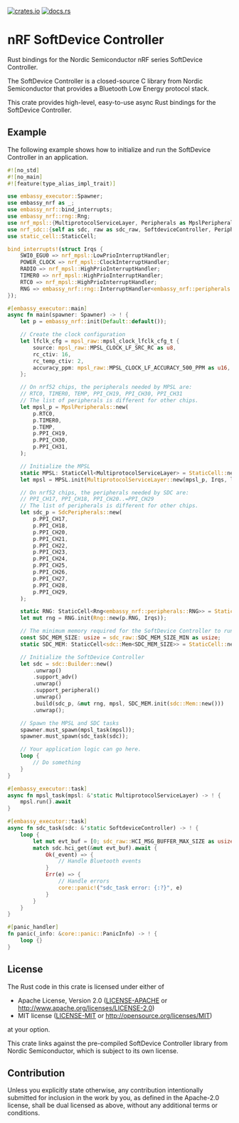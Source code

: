 [![crates.io](https://img.shields.io/crates/v/nrf-sdc.svg)](https://crates.io/crates/nrf-sdc)
[![docs.rs](https://docs.rs/nrf-sdc/badge.svg)](https://docs.rs/nrf-sdc)

# nRF SoftDevice Controller

Rust bindings for the Nordic Semiconductor nRF series SoftDevice Controller.

The SoftDevice Controller is a closed-source C library from Nordic Semiconductor that provides a Bluetooth Low Energy protocol stack.

This crate provides high-level, easy-to-use async Rust bindings for the SoftDevice Controller.

## Example

The following example shows how to initialize and run the SoftDevice Controller in an application.

```rust
#![no_std]
#![no_main]
#![feature(type_alias_impl_trait)]

use embassy_executor::Spawner;
use embassy_nrf as _;
use embassy_nrf::bind_interrupts;
use embassy_nrf::rng::Rng;
use nrf_mpsl::{MultiprotocolServiceLayer, Peripherals as MpslPeripherals, raw as mpsl_raw};
use nrf_sdc::{self as sdc, raw as sdc_raw, SoftdeviceController, Peripherals as SdcPeripherals};
use static_cell::StaticCell;

bind_interrupts!(struct Irqs {
    SWI0_EGU0 => nrf_mpsl::LowPrioInterruptHandler;
    POWER_CLOCK => nrf_mpsl::ClockInterruptHandler;
    RADIO => nrf_mpsl::HighPrioInterruptHandler;
    TIMER0 => nrf_mpsl::HighPrioInterruptHandler;
    RTC0 => nrf_mpsl::HighPrioInterruptHandler;
    RNG => embassy_nrf::rng::InterruptHandler<embassy_nrf::peripherals::RNG>;
});

#[embassy_executor::main]
async fn main(spawner: Spawner) -> ! {
    let p = embassy_nrf::init(Default::default());

    // Create the clock configuration
    let lfclk_cfg = mpsl_raw::mpsl_clock_lfclk_cfg_t {
        source: mpsl_raw::MPSL_CLOCK_LF_SRC_RC as u8,
        rc_ctiv: 16,
        rc_temp_ctiv: 2,
        accuracy_ppm: mpsl_raw::MPSL_CLOCK_LF_ACCURACY_500_PPM as u16,
    };

    // On nrf52 chips, the peripherals needed by MPSL are:
    // RTC0, TIMER0, TEMP, PPI_CH19, PPI_CH30, PPI_CH31
    // The list of peripherals is different for other chips.
    let mpsl_p = MpslPeripherals::new(
        p.RTC0,
        p.TIMER0,
        p.TEMP,
        p.PPI_CH19,
        p.PPI_CH30,
        p.PPI_CH31,
    );

    // Initialize the MPSL
    static MPSL: StaticCell<MultiprotocolServiceLayer> = StaticCell::new();
    let mpsl = MPSL.init(MultiprotocolServiceLayer::new(mpsl_p, Irqs, lfclk_cfg).unwrap());

    // On nrf52 chips, the peripherals needed by SDC are:
    // PPI_CH17, PPI_CH18, PPI_CH20..=PPI_CH29
    // The list of peripherals is different for other chips.
    let sdc_p = SdcPeripherals::new(
        p.PPI_CH17,
        p.PPI_CH18,
        p.PPI_CH20,
        p.PPI_CH21,
        p.PPI_CH22,
        p.PPI_CH23,
        p.PPI_CH24,
        p.PPI_CH25,
        p.PPI_CH26,
        p.PPI_CH27,
        p.PPI_CH28,
        p.PPI_CH29,
    );

    static RNG: StaticCell<Rng<embassy_nrf::peripherals::RNG>> = StaticCell::new();
    let mut rng = RNG.init(Rng::new(p.RNG, Irqs));

    // The minimum memory required for the SoftDevice Controller to run.
    const SDC_MEM_SIZE: usize = sdc_raw::SDC_MEM_SIZE_MIN as usize;
    static SDC_MEM: StaticCell<sdc::Mem<SDC_MEM_SIZE>> = StaticCell::new();

    // Initialize the SoftDevice Controller
    let sdc = sdc::Builder::new()
        .unwrap()
        .support_adv()
        .unwrap()
        .support_peripheral()
        .unwrap()
        .build(sdc_p, &mut rng, mpsl, SDC_MEM.init(sdc::Mem::new()))
        .unwrap();

    // Spawn the MPSL and SDC tasks
    spawner.must_spawn(mpsl_task(mpsl));
    spawner.must_spawn(sdc_task(sdc));

    // Your application logic can go here.
    loop {
        // Do something
    }
}

#[embassy_executor::task]
async fn mpsl_task(mpsl: &'static MultiprotocolServiceLayer) -> ! {
    mpsl.run().await
}

#[embassy_executor::task]
async fn sdc_task(sdc: &'static SoftdeviceController) -> ! {
    loop {
        let mut evt_buf = [0; sdc_raw::HCI_MSG_BUFFER_MAX_SIZE as usize];
        match sdc.hci_get(&mut evt_buf).await {
            Ok(_event) => {
                // Handle Bluetooth events
            }
            Err(e) => {
                // Handle errors
                core::panic!("sdc_task error: {:?}", e)
            }
        }
    }
}

#[panic_handler]
fn panic(_info: &core::panic::PanicInfo) -> ! {
    loop {}
}
```

## License

The Rust code in this crate is licensed under either of

- Apache License, Version 2.0 ([LICENSE-APACHE](./LICENSE-APACHE) or http://www.apache.org/licenses/LICENSE-2.0)
- MIT license ([LICENSE-MIT](./LICENSE-MIT) or http://opensource.org/licenses/MIT)

at your option.

This crate links against the pre-compiled SoftDevice Controller library from Nordic Semiconductor, which is subject to its own license.

## Contribution

Unless you explicitly state otherwise, any contribution intentionally submitted for inclusion in the work by you, as defined in the Apache-2.0 license, shall be dual licensed as above, without any additional terms or conditions.
